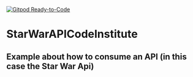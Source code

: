 [![Gitpod Ready-to-Code](https://img.shields.io/badge/Gitpod-Ready--to--Code-blue?logo=gitpod)](https://gitpod.io/#https://github.com/ArloysMacias/StarWarAPICodeInstitute) 

# StarWarAPICodeInstitute
## Example about how to consume an API (in this case the Star War Api)